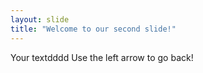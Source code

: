 ```yaml
---
layout: slide
title: "Welcome to our second slide!"
---
```

Your textdddd
Use the left arrow to go back!
